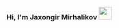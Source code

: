 ### Hi, I'm Jaxongir Mirhalikov <img src="https://media2.giphy.com/media/SwZBtqe4yvEWP7q07X/giphy.gif?cid=ecf05e47rdrfihupfafo5lox0hqt289m01torthctm5yqwra&ep=v1_stickers_search&rid=giphy.gif&ct=s" width="30px" />
